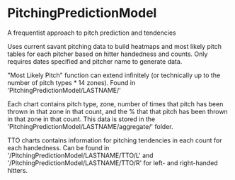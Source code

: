 # PitchingPredictionModel
A frequentist approach to pitch prediction and tendencies

Uses current savant pitching data to build heatmaps and most likely pitch tables for each pitcher based on hitter handedness and counts. Only requires dates specified and pitcher name to generate data.

"Most Likely Pitch" function can extend infinitely (or technically up to the number of pitch types * 14 zones). Found in 'PitchingPredictionModel/LASTNAME/'

Each chart contains pitch type, zone, number of times that pitch has been thrown in that zone in that count, and the % that that pitch has been thrown in that zone in that count. This data is stored in the 'PitchingPredictionModel/LASTNAME/aggregate/' folder. 

TTO charts contains information for pitching tendencies in each count for each handedness. Can be found in '/PitchingPredictionModel/LASTNAME/TTO/L' and '/PitchingPredictionModel/LASTNAME/TTO/R' for left- and right-handed hitters.
